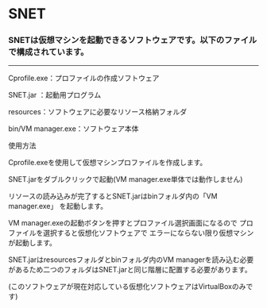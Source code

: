 # SNET 

### SNETは仮想マシンを起動できるソフトウェアです。以下のファイルで構成されています。
------
Cprofile.exe：プロファイルの作成ソフトウェア

SNET.jar ：起動用プログラム

resources：ソフトウェアに必要なリソース格納フォルダ

bin/VM manager.exe：ソフトウェア本体

使用方法 

Cprofile.exeを使用して仮想マシンプロファイルを作成します。

SNET.jarをダブルクリックで起動(VM manager.exe単体では動作しません)

リソースの読み込みが完了するとSNET.jarはbinフォルダ内の「VM manager.exe」
を起動します。

VM manager.exeの起動ボタンを押すとプロファイル選択画面になるので
プロファイルを選択すると仮想化ソフトウェアで
エラーにならない限り仮想マシンが起動します。

SNET.jarはresourcesフォルダとbinフォルダ内のVM managerを読み込む必要があるため二つのフォルダはSNET.jarと同じ階層に配置する必要があります。

(このソフトウェアが現在対応している仮想化ソフトウェアはVirtualBoxのみです)
